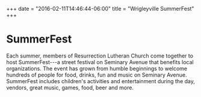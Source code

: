 +++
date = "2016-02-11T14:46:44-06:00"
title = "Wrigleyville SummerFest"
+++

# SummerFest

Each summer, members of Resurrection Lutheran Church come together to host SummerFest---a street festival on Seminary Avenue that benefits local organizations. The event has grown from humble beginnings to welcome hundreds of people for food, drinks, fun and music on Seminary Avenue. SummerFest includes children's activities and entertainment during the day, vendors, great music, games, food, beer and more.
